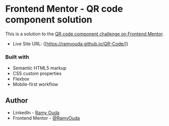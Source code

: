 # Frontend Mentor - QR code component solution

This is a solution to the [QR code component challenge on Frontend Mentor](https://www.frontendmentor.io/challenges/qr-code-component-iux_sIO_H).

- Live Site URL: ([https://ramyouda.github.io/QR-Code/])

### Built with

- Semantic HTML5 markup
- CSS custom properties
- Flexbox
- Mobile-first workflow

## Author

- LinkedIn - [Ramy Ouda](https://www.linkedin.com/in/ramy-ouda-9632b6243/)
- Frontend Mentor - [@RamyOuda](https://www.frontendmentor.io/profile/RamyOuda)
